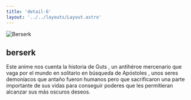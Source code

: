 ```yaml
---
title: 'detail-6'
layout: '../../layouts/Layout.astro'
---
```


<section class='flex gap-7 justify-center items-center flex-wrap text-white px-8% py-20'>
   <img class='rounded-xl' src="/images/B16.jpg" alt="Berserk" />
   <div class='flex flex-col gap-4'>
   <h2 class='text-transparent bg-clip-text bg-gradient-to-br from-indigo-600 from-10% via-primary via-30% to-green-600 font-semibold'>berserk</h2>
   <p class='max-w-md'>Este anime nos cuenta la historia de Guts , un antihéroe mercenario que vaga por el mundo en solitario en búsqueda de Apóstoles , unos seres demoníacos que antaño fueron humanos pero que sacrificaron una parte importante de sus vidas para conseguir poderes que les permitieran alcanzar sus más oscuros deseos.</p>
   </div>
</section>

<style>
   section{
      width:100%;
      min-height: calc(100vh - 52px)
   }
</style>